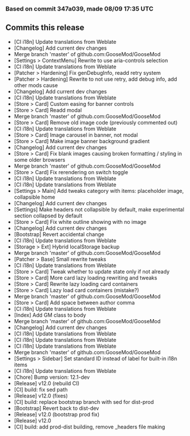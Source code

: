 ### Based on commit 347a039, made 08/09 17:35 UTC
## Commits this release
  - [CI i18n] Update translations from Weblate
  - [Changelog] Add current dev changes
  - Merge branch 'master' of github.com:GooseMod/GooseMod
  - [Settings > ContextMenu] Rewrite to use aria-controls selection
  - [CI i18n] Update translations from Weblate
  - [Patcher > Hardening] Fix genDebugInfo, readd retry system
  - [Patcher > Hardening] Rewrite to not use retry, add debug info, add other mods cause
  - [Changelog] Add current dev changes
  - [CI i18n] Update translations from Weblate
  - [Store > Card] Custom easing for banner controls
  - [Store > Card] Readd modal
  - Merge branch 'master' of github.com:GooseMod/GooseMod
  - [Store > Card] Remove old image code (previously commented out)
  - [CI i18n] Update translations from Weblate
  - [Store > Card] Image carousel in banner, not modal
  - [Store > Card] Make image banner background gradient
  - [Changelog] Add current dev changes
  - [Store > Card] Fix blank images causing broken formatting / styling in some older browsers
  - Merge branch 'master' of github.com:GooseMod/GooseMod
  - [Store > Card] Fix rerendering on switch toggle
  - [CI i18n] Update translations from Weblate
  - [CI i18n] Update translations from Weblate
  - [Settings > Main] Add tweaks category with items: placeholder image, collapsible home
  - [Changelog] Add current dev changes
  - [Settings] Make headers not collapsible by default, make experimental section collapsed by default
  - [Store > Card] Fix white outline showing with no image
  - [Changelog] Add current dev changes
  - [Bootstrap] Revert accidental change
  - [CI i18n] Update translations from Weblate
  - [Storage > Ext] Hybrid localStorage backup
  - Merge branch 'master' of github.com:GooseMod/GooseMod
  - [Patcher > Base] Small rewrite tweaks
  - [CI i18n] Update translations from Weblate
  - [Store > Card] Tweak whether to update state only if not already
  - [Store > Card] More card lazy loading rewriting and tweaks
  - [Store > Card] Rewrite lazy loading card containers
  - [Store > Card] Lazy load card containers (mistake?)
  - Merge branch 'master' of github.com:GooseMod/GooseMod
  - [Store > Card] Add space between author comma
  - [CI i18n] Update translations from Weblate
  - [Index] Add GM class to body
  - Merge branch 'master' of github.com:GooseMod/GooseMod
  - [Changelog] Add current dev changes
  - [CI i18n] Update translations from Weblate
  - [CI i18n] Update translations from Weblate
  - [CI i18n] Update translations from Weblate
  - Merge branch 'master' of github.com:GooseMod/GooseMod
  - [Settings > Sidebar] Set standard ID instead of label for built-in i18n items
  - [CI i18n] Update translations from Weblate
  - [Chore] Bump version: 12.1-dev
  - [Release] v12.0 (rebuild CI)
  - [CI] build: fix sed path
  - [Release] v12.0 (fixes)
  - [CI] build: replace bootstrap branch with sed for dist-prod
  - [Bootstrap] Revert back to dist-dev
  - [Release] v12.0 (bootstrap prod fix)
  - [Release] v12.0
  - [CI] build: add prod-dist building, remove _headers file making